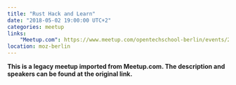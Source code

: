 ```yaml
---
title: "Rust Hack and Learn"
date: "2018-05-02 19:00:00 UTC+2"
categories: meetup 
links:
    "Meetup.com": https://www.meetup.com/opentechschool-berlin/events/249134945/
location: moz-berlin
---
```


<strong>This is a legacy meetup imported from Meetup.com. The description and speakers can be found at the original link.</strong>